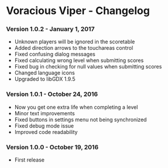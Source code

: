 Voracious Viper - Changelog
=========

### Version 1.0.2 - January 1, 2017

* Unknown players will be ignored in the scoretable
* Added direction arrows to the touchareas control
* Fixed confusing dialog messages
* Fixed calculating wrong level when submitting scores
* Fixed bug in checking for null values when submitting scores
* Changed language icons
* Upgraded to libGDX 1.9.5

### Version 1.0.1 - October 24, 2016

* Now you get one extra life when completing a level
* Minor text improvements
* Fixed buttons in settings menu not being synchronized
* Fixed debug mode issue
* Improved code readability

### Version 1.0.0 - October 19, 2016

* First release
